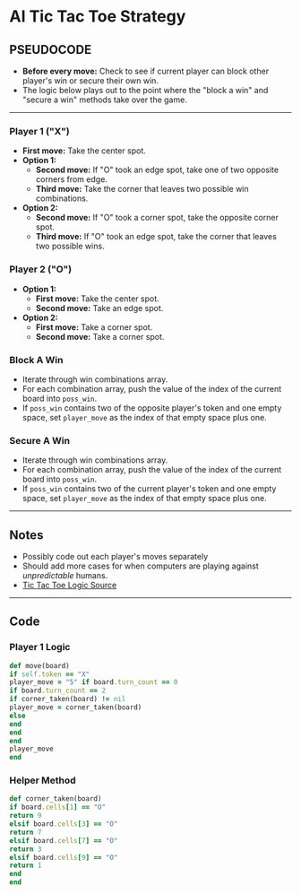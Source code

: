 # AI Tic Tac Toe Strategy

## PSEUDOCODE

- **Before every move:** Check to see if current player can block other player's win or secure their own win.
- The logic below plays out to the point where the "block a win" and "secure a win" methods take over the game.

---

### Player 1 ("X")

- **First move:** Take the center spot.
- **Option 1:**
  - **Second move:** If "O" took an edge spot, take one of two opposite corners from edge.
  - **Third move:** Take the corner that leaves two possible win combinations.
- **Option 2:**
  - **Second move:** If "O" took a corner spot, take the opposite corner spot.
  - **Third move:** If "O" took an edge spot, take the corner that leaves two possible wins.

### Player 2 ("O")

- **Option 1:**
  - **First move:** Take the center spot.
  - **Second move:** Take an edge spot.
- **Option 2:**
  - **First move:** Take a corner spot.
  - **Second move:** Take a corner spot.

### Block A Win

- Iterate through win combinations array.
- For each combination array, push the value of the index of the current board into `poss_win`.
- If `poss_win` contains two of the opposite player's token and one empty space, set `player_move` as the index of that empty space plus one.

### Secure A Win

- Iterate through win combinations array.
- For each combination array, push the value of the index of the current board into `poss_win`.
- If `poss_win` contains two of the current player's token and one empty space, set `player_move` as the index of that empty space plus one.

---

## Notes

- Possibly code out each player's moves separately
- Should add more cases for when computers are playing against _unpredictable_ humans.
- [Tic Tac Toe Logic Source](https://www.quora.com/Is-there-a-way-to-never-lose-at-Tic-Tac-Toe)

---

## Code

### Player 1 Logic

```ruby
def move(board)
if self.token == "X"
player_move = "5" if board.turn_count == 0
if board.turn_count == 2
if corner_taken(board) != nil
player_move = corner_taken(board)
else
end
end
end
player_move
end
```

### Helper Method

```ruby
def corner_taken(board)
if board.cells[1] == "O"
return 9
elsif board.cells[3] == "O"
return 7
elsif board.cells[7] == "O"
return 3
elsif board.cells[9] == "O"
return 1
end
end
```